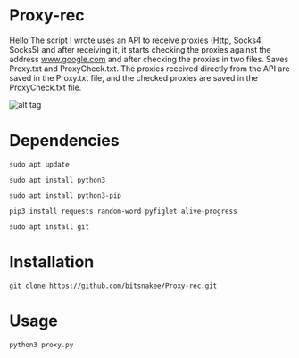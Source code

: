 # Proxy-rec
Hello
The script I wrote uses an API to receive proxies (Http, Socks4, Socks5) and after receiving it, it starts checking the proxies against the address www.google.com and after checking the proxies in two files. Saves Proxy.txt and ProxyCheck.txt. The proxies received directly from the API are saved in the Proxy.txt file, and the checked proxies are saved in the ProxyCheck.txt file.

![alt tag](https://upload.wikimedia.org/wikipedia/commons/thumb/0/0a/Python.svg/2048px-Python.svg.png2aee4a69-bc11-45b9-ab4f-af33ed69698e4dde9cda4fc0/bfea2470-f74d-4464-b525-e478b8f5278f)
# Dependencies
```
sudo apt update
```
```
sudo apt install python3
```
```
sudo apt install python3-pip
```
```
pip3 install requests random-word pyfiglet alive-progress
```
```
sudo apt install git
```
# Installation
```
git clone https://github.com/bitsnakee/Proxy-rec.git
```
# Usage
```
python3 proxy.py
```














